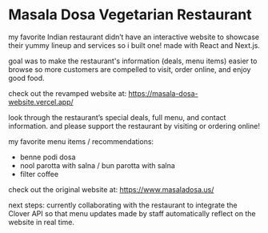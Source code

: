 # Masala Dosa Vegetarian Restaurant

my favorite Indian restaurant didn’t have an interactive website to showcase their yummy lineup and services so i built one! made with React and Next.js.

goal was to make the restaurant's information (deals, menu items) easier to browse so more customers are compelled to visit, order online, and enjoy good food.

check out the revamped website at: https://masala-dosa-website.vercel.app/

look through the restaurant’s special deals, full menu, and contact information. and please support the restaurant by visiting or ordering online! 

my favorite menu items / recommendations: 
- benne podi dosa
- nool parotta with salna / bun parotta with salna
- filter coffee 

check out the original website at: https://www.masaladosa.us/ 

next steps:
currently collaborating with the restaurant to integrate the Clover API so that menu updates made by staff automatically reflect on the website in real time.

